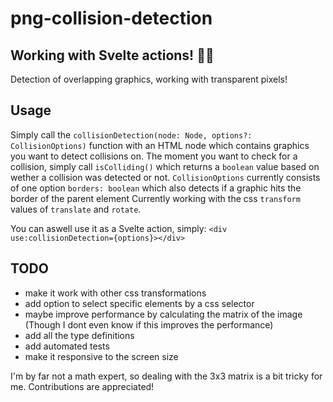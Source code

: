 # png-collision-detection

## Working with Svelte actions! 🥳😎

Detection of overlapping graphics, working with transparent pixels!

## Usage
Simply call the `collisionDetection(node: Node, options?: CollisionOptions)` function with an HTML node which contains graphics you want to detect collisions on. The moment you want to check for a collision, simply call `isColliding()` which returns a `boolean` value based on wether a collision was detected or not.
`CollisionOptions` currently consists of one option `borders: boolean` which also detects if a graphic hits the border of the parent element
Currently working with the css `transform` values of `translate` and `rotate`.

You can aswell use it as a Svelte action, simply: `<div use:collisionDetection={options}></div>`

## TODO
- make it work with other css transformations
- add option to select specific elements by a css selector
- maybe improve performance by calculating the matrix of the image (Though I dont even know if this improves the performance)
- add all the type definitions
- add automated tests
- make it responsive to the screen size

I'm by far not a math expert, so dealing with the 3x3 matrix is a bit tricky for me. Contributions are appreciated!
